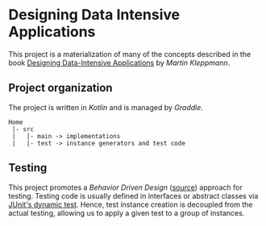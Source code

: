 # Designing Data Intensive Applications

This project is a materialization of many of the concepts described in the book [Designing Data-Intensive 
Applications](https://www.oreilly.com/library/view/designing-data-intensive-applications/9781491903063/) by
_Martin Kleppmann_.

## Project organization

The project is written in _Kotlin_ and is managed by _Graddle_.

```
Home
 |- src
 |   |- main -> implementations
 |   |- test -> instance generators and test code
```

## Testing

This project promotes a _Behavior Driven Design_ ([source](https://en.wikipedia.org/wiki/Behavior-driven_development))
approach for testing. Testing code is usually defined in interfaces or abstract classes via 
[JUnit's dynamic test](https://junit.org/junit5/docs/current/user-guide/#writing-tests-dynamic-tests). Hence, test 
instance creation is decoupled from the actual testing, allowing us to apply a given test to a group of instances.
